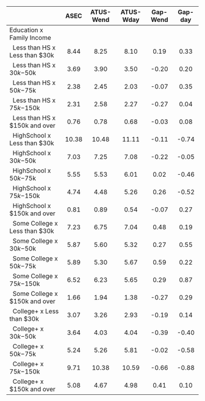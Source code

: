 
|                      |         ASEC |    ATUS-Wend |    ATUS-Wday |     Gap-Wend |      Gap-day |
| -------------------- | :----------: | :----------: | :----------: | :----------: | :----------: |
| Education x Family Income |              |              |              |              |              |
| &nbsp;&nbsp;Less than HS x Less than $30k |         8.44 |         8.25 |         8.10 |         0.19 |         0.33 |
| &nbsp;&nbsp;Less than HS x $30k-$50k |         3.69 |         3.90 |         3.50 |        -0.20 |         0.20 |
| &nbsp;&nbsp;Less than HS x $50k-$75k |         2.38 |         2.45 |         2.03 |        -0.07 |         0.35 |
| &nbsp;&nbsp;Less than HS x $75k-$150k |         2.31 |         2.58 |         2.27 |        -0.27 |         0.04 |
| &nbsp;&nbsp;Less than HS x $150k and over |         0.76 |         0.78 |         0.68 |        -0.03 |         0.08 |
| &nbsp;&nbsp;HighSchool x Less than $30k |        10.38 |        10.48 |        11.11 |        -0.11 |        -0.74 |
| &nbsp;&nbsp;HighSchool x $30k-$50k |         7.03 |         7.25 |         7.08 |        -0.22 |        -0.05 |
| &nbsp;&nbsp;HighSchool x $50k-$75k |         5.55 |         5.53 |         6.01 |         0.02 |        -0.46 |
| &nbsp;&nbsp;HighSchool x $75k-$150k |         4.74 |         4.48 |         5.26 |         0.26 |        -0.52 |
| &nbsp;&nbsp;HighSchool x $150k and over |         0.81 |         0.89 |         0.54 |        -0.07 |         0.27 |
| &nbsp;&nbsp;Some College x Less than $30k |         7.23 |         6.75 |         7.04 |         0.48 |         0.19 |
| &nbsp;&nbsp;Some College x $30k-$50k |         5.87 |         5.60 |         5.32 |         0.27 |         0.55 |
| &nbsp;&nbsp;Some College x $50k-$75k |         5.89 |         5.30 |         5.67 |         0.59 |         0.22 |
| &nbsp;&nbsp;Some College x $75k-$150k |         6.52 |         6.23 |         5.65 |         0.29 |         0.87 |
| &nbsp;&nbsp;Some College x $150k and over |         1.66 |         1.94 |         1.38 |        -0.27 |         0.29 |
| &nbsp;&nbsp;College+ x Less than $30k |         3.07 |         3.26 |         2.93 |        -0.19 |         0.14 |
| &nbsp;&nbsp;College+ x $30k-$50k |         3.64 |         4.03 |         4.04 |        -0.39 |        -0.40 |
| &nbsp;&nbsp;College+ x $50k-$75k |         5.24 |         5.26 |         5.81 |        -0.02 |        -0.58 |
| &nbsp;&nbsp;College+ x $75k-$150k |         9.71 |        10.38 |        10.59 |        -0.66 |        -0.88 |
| &nbsp;&nbsp;College+ x $150k and over |         5.08 |         4.67 |         4.98 |         0.41 |         0.10 |

